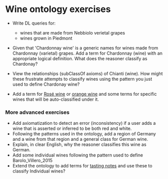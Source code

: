# Wine ontology exercises

* Write DL queries for:
   * wines that are made from Nebbiolo verietal grapes 
   * wines grown in Piedmont

* Given that 'Chardonnay wine' is a generic names for wines made from Chardonnay (varietal) grapes. Add a term for Chardonnay (wine) with an appropriate logical definition.  What does the reasoner classify as Chardonay?
* View the relationships (subClassOf axioms) of Chianti (wine).  How might these frustrate attempts to classify wines using the pattern you just used to define Chardonay wine?  
* Add a term for [Rosé wine](https://en.wikipedia.org/wiki/Ros%C3%A9) or [orange wine](https://en.wikipedia.org/wiki/Orange_wine) and some terms for specific wines that will be auto-classified under it. 

### More advanced exercises
* Add axiomatization to detect an error (inconsistency) if a user adds a wine that is asserted or inferred to be both red and white.
* Following the patterns used in the ontology, add a region of Germany and a wine from that region and a general class for German wine.
* Explain, in clear English, why the reasoner classifies this wine as German.
* Add some individual wines following the pattern used to define Barolo_Villero_2015
* Extend the ontology to add terms for [tasting notes](https://londonwineacademy.com/wine-tasting-terms/) and use these to classify Individual wines?
